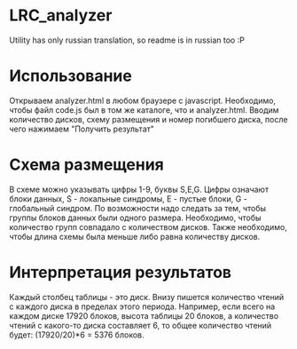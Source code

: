 LRC_analyzer
============
Utility has only russian translation, so readme is in russian too :P

Использование
=============
Открываем analyzer.html в любом браузере с javascript. 
Необходимо, чтобы файл code.js был в том же каталоге, что и analyzer.html.
Вводим количество дисков, схему размещения и номер погибшего диска, после чего нажимаем "Получить результат"

Схема размещения
================
В схеме можно указывать цифры 1-9, буквы S,E,G. 
Цифры означают блоки данных, S - локальные синдромы, E - пустые блоки, G - глобальный синдром.
По возможности надо следать за тем, чтобы группы блоков данных были одного размера.
Необходимо, чтобы количество групп совпадало с количеством дисков. Также необходимо, чтобы длина схемы была меньше либо равна количеству дисков.

Интерпретация результатов
=========================
Каждый столбец таблицы - это диск. Внизу пишется количество чтений с каждого диска в пределах этого периода. 
Например, если всего на каждом диске 17920 блоков, высота таблицы 20 блоков, а количество чтений с какого-то диска составляет 6, то общее количество чтений будет: (17920/20)*6 = 5376 блоков.
